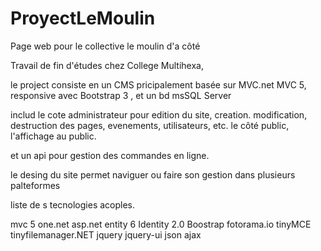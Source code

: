 ProyectLeMoulin
===============

Page web pour le collective le moulin d'a côté

Travail de fin d'études chez College Multihexa,

le project consiste en un CMS pricipalement basée sur MVC.net MVC 5, responsive avec Bootstrap 3 , et un bd msSQL Server

includ le cote administrateur pour edition du site, creation. modification, destruction des pages, evenements, utilisateurs, etc.
le côté public, l'affichage au public.

et un api pour gestion des commandes en ligne.

le desing du site permet naviguer ou faire son gestion dans plusieurs palteformes

liste de s tecnologies acoples.

mvc 5
one.net
asp.net
entity 6
Identity 2.0
Boostrap
fotorama.io
tinyMCE
tinyfilemanager.NET
jquery
jquery-ui
json
ajax


